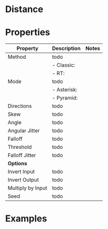 # Distance


# Properties


| Property | Description | Notes | 
| -------- | ----------- | ----- |
| Method | todo | |
| | - Classic: <desc> | |
| | - RT: <desc> | |
| Mode | todo | |
| | - Asterisk: <desc> | |
| | - Pyramid: <desc> | |
| Directions | todo | |
| Skew | todo | |
| Angle | todo | |
| Angular Jitter | todo | |
| Falloff | todo | |
| Threshold | todo | |
| Falloff Jitter | todo | |
| **Options** |  | | 
| Invert Input | todo | |
| Invert Output | todo | |
| Multiply by Input | todo | |
| Seed | todo | |




# Examples
